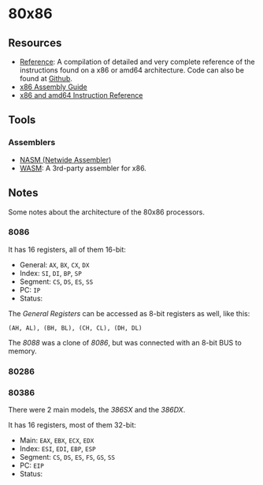 80x86
=====

Resources
---------

 - [Reference](http://ref.x86asm.net/):
   A compilation of detailed and very complete reference of the instructions
   found on a x86 or amd64 architecture.  Code can also be found at
   [Github](https://github.com/Barebit/x86reference).
 - [x86 Assembly Guide](http://www.cs.virginia.edu/~evans/cs216/guides/x86.html)
 - [x86 and amd64 Instruction Reference](https://www.felixcloutier.com/x86/)


Tools
-----

### Assemblers ###

 - [NASM (Netwide Assembler)](https://www.nasm.us/)
 - [WASM](http://www.shoelesscomputers.com/software/):
   A 3rd-party assembler for x86.

Notes
-----

Some notes about the architecture of the 80x86 processors.


### 8086 ###

It has 16 registers, all of them 16-bit:

 - General:	`AX`, `BX`, `CX`, `DX`
 - Index:	`SI`, `DI`, `BP`, `SP`
 - Segment:	`CS`, `DS`, `ES`, `SS`
 - PC:		`IP`
 - Status:


The _General Registers_ can be accessed as 8-bit registers as well, like this:

    (AH, AL), (BH, BL), (CH, CL), (DH, DL)

The _8088_ was a clone of _8086_, but was connected with an 8-bit BUS to memory.


### 80286 ###


### 80386 ###

There were 2 main models, the _386SX_ and the _386DX_.

It has 16 registers, most of them 32-bit:

 - Main:	`EAX`, `EBX`, `ECX`, `EDX`
 - Index:	`ESI`, `EDI`, `EBP`, `ESP`
 - Segment:	`CS`, `DS`, `ES`, `FS`, `GS`, `SS`
 - PC:		`EIP`
 - Status:
